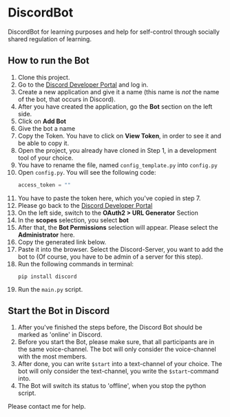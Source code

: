 # DiscordBot
DiscordBot for learning purposes and help for self-control through socially shared regulation of learning. 

## How to run the Bot
1. Clone this project.
2. Go to the [Discord Developer Portal](https://discord.com/developers) and log in.
3. Create a new application and give it a name (this name is *not* the name of the bot, that occurs in Discord).
4. After you have created the application, go the **Bot** section on the left side.
5. Click on **Add Bot**
6. Give the bot a name
7. Copy the Token. You have to click on **View Token**, in order to see it and be able to copy it.
8. Open the project, you already have cloned in Step 1, in a development tool of your choice.
9. You have to rename the file, named `config_template.py` into `config.py`
10. Open `config.py`. You will see the following code:
    ```python
    access_token = ""
    ```
11. You have to paste the token here, which you've copied in step 7.
12. Please go back to the [Discord Developer Portal](https://discord.com/developers)
13. On the left side, switch to the **OAuth2 > URL Generator** Section
14. In the **scopes** selection, you select **bot**
15. After that, the **Bot Permissions** selection will appear. Please select the **Administrator** here.
16. Copy the generated link below.
17. Paste it into the browser. Select the Discord-Server, you want to add the bot to (Of course, you have to be admin of a server for this step).
18. Run the following commands in terminal:
    ```
    pip install discord
    ```
18. Run the `main.py` script.

## Start the Bot in Discord
1. After you've finished the steps before, the Discord Bot should be marked as 'online' in Discord.
2. Before you start the Bot, please make sure, that all participants are in the same voice-channel. The bot will only consider the voice-channel with the most members.
3. After done, you can write `$start` into a text-channel of your choice. The bot will only consider the text-channel, you write the `$start`-command into.
4. The Bot will switch its status to 'offline', when you stop the python script.

Please contact me for help.